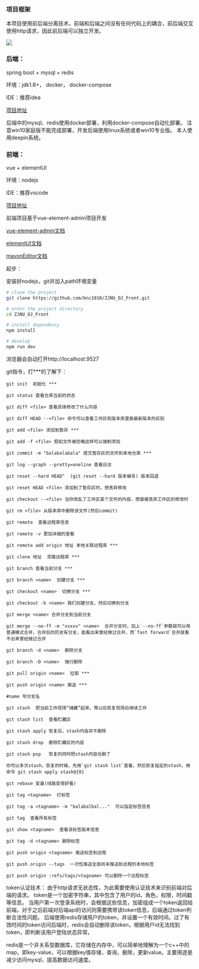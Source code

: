 ### 项目框架

本项目使用前后端分离技术，前端和后端之间没有任何代码上的耦合，前后端交互使用http请求，因此前后端可以独立开发。

![](http://49.234.163.167:8008/api/media/ae93fa2e97cf0e083b8e25750c87db80)

### 后端：

spring boot + mysql + redis



环境：jdk1.8+， docker， docker-compose

IDE：推荐idea



[项目地址](https://github.com/bnc1010/ZJNU_OJ_Back)


后端中的mysql、redis使用docker部署，利用docker-compose自动化部署。
注意win10家庭版不能完成部署，开发后端使用linux系统或者win10专业版。
本人使用deepin系统。

### 前端：

vue + elementUI



环境：nodejs

IDE：推荐vscode



[项目地址](https://github.com/bnc1010/ZJNU_OJ_Front)

前端项目基于vue-element-admin项目开发

[vue-element-admin文档](https://panjiachen.github.io/vue-element-admin-site/zh/)

[elementUI文档](https://element.eleme.cn/#/zh-CN/component/installation)

[mavonEditor文档](https://www.npmjs.com/package/mavon-editor)



起步：

安装好nodejs，git并加入path环境变量

```bash
# clone the project
git clone https://github.com/bnc1010/ZJNU_OJ_Front.git

# enter the project directory
cd ZJNU_OJ_Front

# install dependency
npm install

# develop
npm run dev
```

浏览器会自动打开http://localhost:9527



git指令，打***的了解下：

```
git init  初始化 ***

git status 查看仓库当前的状态

git diff <file> 查看具体修改了什么内容

git diff HEAD --<file> 命令可以查看工作区和版本库里面最新版本的区别

git add <file> 添加到暂存 ***

git add -f <file> 假如文件被忽略这样可以强制添加

git commit -m "balabalabala" 提交暂存区的文件到本地仓库 ***

git log --graph --pretty=oneline 查看日志

git reset --hard HEAD^  (git reset --hard 版本编号) 版本回退 

git reset HEAD <file> 添加到了暂存区时，想丢弃修改 

git checkout --<file> 当你改乱了工作区某个文件的内容，想直接丢弃工作区的修改时

git rm <file> 从版本库中删除该文件(然后commit)

git remote  查看远程库信息

git remote -v 更加详细的查看

git remote add origin 地址 本地关联远程库 ***

git clone 地址  克隆远程库 ***

git branch 查看当前分支 ***

git branch <name>  创建分支 ***

git checkout <name>  切换分支 ***

git checkout -b <name> 我们创建分支，然后切换到分支

git merge <name> 合并分支到当前分支

git merge --no-ff -m "xxxxx" <name>  合并分支时，加上`--no-ff`参数就可以用普通模式合并，合并后的历史有分支，能看出来曾经做过合并，而`fast forward`合并就看不出来曾经做过合并

git branch -d <name>  删除分支

git branch -D <name>  强行删除

git pull origin <name>  拉取 ***

git push origin <name> 推送 ***

#name 写分支名

git stash  把当前工作现场“储藏”起来，等以后恢复现场后继续工作

git stash list  查看贮藏区

git stash apply 恢复后，stash内容并不删除

git stash drop  删除贮藏区的内容

git stash pop   恢复的同时把stash内容也删了

你可以多次stash，恢复的时候，先用`git stash list`查看，然后恢复指定的stash，用命令 git stash apply stash@{0}

git rebase 变基(线路变得好看)

git tag <tagname>  打标签

git tag -a <tagname> -m "balabalbal..."  可以指定标签信息

git tag  查看所有标签

git show <tagname>  查看该标签版本信息

git tag -d <tagname> 删除标签

git push origin <tagname> 推送标签到远程

git push origin --tags  一次性推送全部尚未推送到远程的本地标签

git push origin :refs/tags/<tagname> 可以删除一个远程标签
```

token认证技术：
由于http请求无状态性，为此需要使用认证技术来识别前端对后端的请求。
token是一个加密字符串，其中包含了用户的id，角色，权限，时间戳等信息。
当用户第一次登录系统时，会根据这些信息，加密组成一个token返回给前端，对于之后前端对后端api的访问则需要携带该token信息，后端通过token判断合法性问题。
后端使用redis存储用户的token，并设置一个有效时间。过了有效时间的token访问后端时，redis会自动删除该token，根据用户id无法找到token，即判断该用户登陆状态异常。

redis是一个非关系型数据库，它存储在内存中，可以简单地理解为一个c++中的map，即key-value，可以根据key值存储，查询，删除，更新value。主要用途是减少访问mysql，提高数据访问速度。
